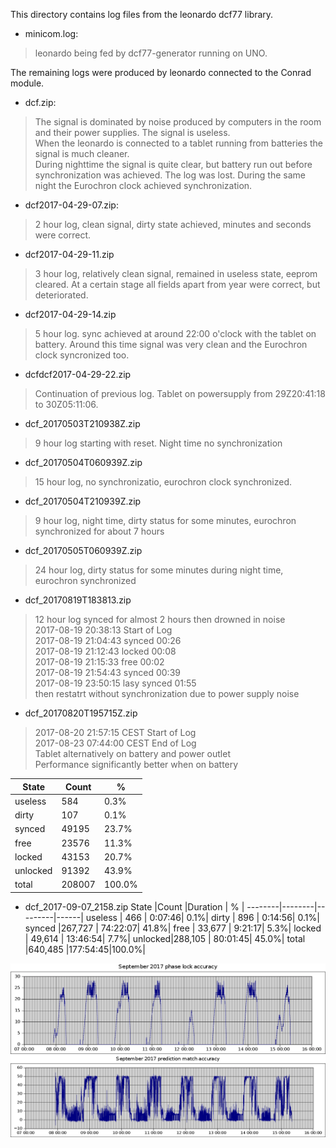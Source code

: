 This directory contains log files from the leonardo dcf77 library.

- minicom.log:
>leonardo being fed by dcf77-generator running on UNO.

The remaining logs were produced by leonardo connected to the Conrad module.

- dcf.zip: 
>The signal is dominated by noise produced by computers in the room and their power supplies. The signal is useless.  
When the leonardo is connected to a tablet running from batteries the signal is much cleaner.  
During nighttime the signal is quite clear, but battery run out before synchronization was achieved. The log was lost. During the same night the Eurochron clock achieved synchronization.
- dcf2017-04-29-07.zip:
>2 hour log, clean signal, dirty state achieved, minutes and seconds were correct. 
- dcf2017-04-29-11.zip
> 3 hour log, relatively clean signal, remained in useless state, eeprom cleared. At a certain stage all fields apart from year were correct, but deteriorated.
- dcf2017-04-29-14.zip
> 5 hour log. sync achieved at around 22:00 o'clock with the tablet on battery. Around this time signal was very clean and the Eurochron clock syncronized too.
- dcfdcf2017-04-29-22.zip
> Continuation of previous log. Tablet on powersupply from 29Z20:41:18 to 30Z05:11:06.
- dcf_20170503T210938Z.zip
> 9 hour log starting with reset. Night time no synchronization
- dcf_20170504T060939Z.zip
> 15 hour log, no synchronizatio, eurochron clock synchronized.
-  	dcf_20170504T210939Z.zip
> 9 hour log, night time, dirty status for some minutes, eurochron synchronized for about 7 hours
- dcf_20170505T060939Z.zip
> 24 hour log, dirty status for some minutes during night time, eurochron synchronized
- dcf_20170819T183813.zip
> 12 hour log synced for almost 2 hours then drowned in noise  
> 2017-08-19 20:38:13	Start of Log	  
> 2017-08-19 21:04:43	synced	    00:26   
> 2017-08-19 21:12:43	locked	    00:08  
> 2017-08-19 21:15:33	free	      00:02   
> 2017-08-19 21:54:43	synced	    00:39  
> 2017-08-19 23:50:15	lasy synced 01:55  
> then restatrt without synchronization due to power supply noise
- dcf_20170820T195715Z.zip
> 2017-08-20 21:57:15 CEST Start of Log  
> 2017-08-23 07:44:00 CEST End of Log  
> Tablet alternatively on battery and power outlet  
> Performance significantly better when on battery 

State   |Count  |  %   |
--------|-------|------|
useless	|   584	|  0.3%|
dirty	  |   107	|  0.1%|
synced	| 49195	| 23.7%|
free	  | 23576	| 11.3%|
locked	| 43153	| 20.7%|
unlocked|	91392	| 43.9%|
total	  |208007	|100.0%|

- dcf_2017-09-07_2158.zip
State   |Count   |Duration |  %   |
--------|--------|---------|------|
useless	|    466 |  0:07:46|  0.1%|
dirty	  |    896 |  0:14:56|  0.1%|
synced	|267,727 | 74:22:07| 41.8%|
free	  | 33,677 |  9:21:17|  5.3%|
locked	| 49,614 | 13:46:54|  7.7%|
unlocked|288,105 | 80:01:45| 45.0%|
total	  |640,485 |177:54:45|100.0%|

![phase lock accuracy](https://github.com/nameoftherose/dcf77-leonardo_support/blob/master/logfiles/phaselock.png)  
![prediction match accuracy](https://github.com/nameoftherose/dcf77-leonardo_support/blob/master/logfiles/predictionmatch.png)
